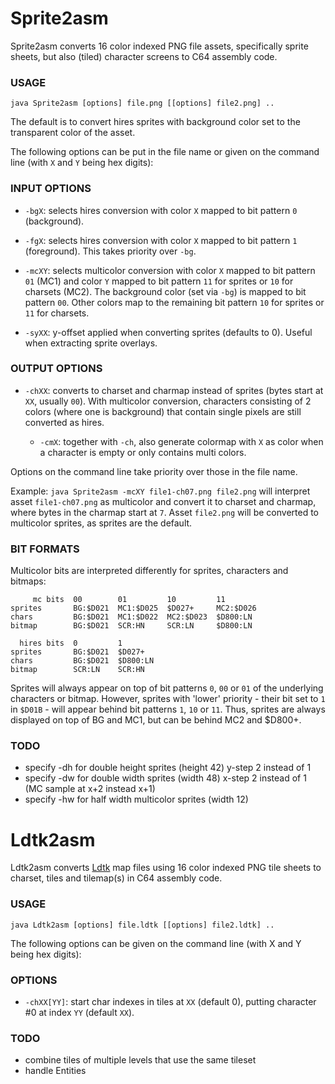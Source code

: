 # Sprite2asm

Sprite2asm converts 16 color indexed PNG file assets, specifically sprite sheets, but also (tiled) character screens to C64 assembly code.

### USAGE

`java Sprite2asm [options] file.png [[options] file2.png] ..`

The default is to convert hires sprites with background color set to the transparent color of the asset.

The following options can be put in the file name or given on the command line (with `X` and `Y` being hex digits):

### INPUT OPTIONS

 * `-bgX`:
 selects hires conversion with color `X` mapped to bit pattern `0` (background).

 * `-fgX`:
 selects hires conversion with color `X` mapped to bit pattern `1` (foreground).
 This takes priority over `-bg`.

 * `-mcXY`:
 selects multicolor conversion with color `X` mapped to bit pattern `01` (MC1) and color `Y` mapped to bit pattern `11` for sprites or `10` for charsets (MC2).
 The background color (set via `-bg`) is mapped to bit pattern `00`. Other colors map to the remaining bit pattern `10` for sprites or `11` for charsets.

 * `-syXX`:
 y-offset applied when converting sprites (defaults to 0). Useful when extracting sprite overlays.

### OUTPUT OPTIONS

 * `-chXX`:
 converts to charset and charmap instead of sprites (bytes start at `XX`, usually `00`).
 With multicolor conversion, characters consisting of 2 colors (where one is background) that contain single pixels are still converted as hires.

   * `-cmX`:
   together with `-ch`, also generate colormap with `X` as color when a character is empty or only contains multi colors. 

Options on the command line take priority over those in the file name.

Example: `java Sprite2asm -mcXY file1-ch07.png file2.png` will interpret asset `file1-ch07.png` as multicolor and convert it to charset and charmap, where bytes in the charmap start at `7`.
Asset `file2.png` will be converted to multicolor sprites, as sprites are the default.

### BIT FORMATS

Multicolor bits are interpreted differently for sprites, characters and bitmaps:

         mc bits  00        01         10         11
    sprites       BG:$D021  MC1:$D025  $D027+     MC2:$D026
    chars         BG:$D021  MC1:$D022  MC2:$D023  $D800:LN
    bitmap        BG:$D021  SCR:HN     SCR:LN     $D800:LN

      hires bits  0         1
    sprites       BG:$D021  $D027+
    chars         BG:$D021  $D800:LN
    bitmap        SCR:LN    SCR:HN

Sprites will always appear on top of bit patterns `0`, `00` or `01` of the underlying characters or bitmap.
However, sprites with 'lower' priority - their bit set to `1` in `$D01B` - will appear behind bit patterns `1`, `10` or `11`.
Thus, sprites are always displayed on top of BG and MC1, but can be behind MC2 and $D800+.

### TODO
 * specify -dh for double height sprites (height 42) y-step 2 instead of 1
 * specify -dw for double width sprites (width 48) x-step 2 instead of 1 (MC sample at x+2 instead x+1)
 * specify -hw for half width multicolor sprites (width 12)

# Ldtk2asm

Ldtk2asm converts [Ldtk](https://ldtk.io/) map files using 16 color indexed PNG tile sheets to charset, tiles and tilemap(s) in C64 assembly code.

### USAGE

`java Ldtk2asm [options] file.ldtk [[options] file2.ldtk] ..`

The following options can be given on the command line (with X and Y being hex digits):

### OPTIONS

* `-chXX[YY]`:
  start char indexes in tiles at `XX` (default 0), putting character #0 at index `YY` (default `XX`).

### TODO
 * combine tiles of multiple levels that use the same tileset
 * handle Entities
